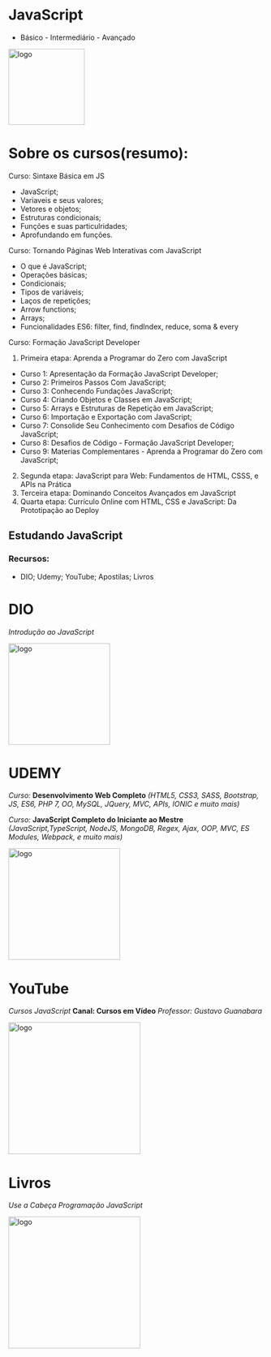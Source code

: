 # JavaScript
* Básico - Intermediário - Avançado

<img src="https://github.com/PBPaschoal/JS-Praticando/blob/main/Imagens/JS-Logo.png?raw=true" alt="logo" width="150px">

# Sobre os cursos(resumo):

Curso: Sintaxe Básica em JS
- JavaScript;
- Variaveis e seus valores;
- Vetores e objetos;
- Estruturas condicionais;
- Funções e suas particulridades;
- Aprofundando em funções.

Curso: Tornando Páginas Web Interativas com JavaScript
- O que é JavaScript;
- Operações básicas;
- Condicionais;
- Tipos de variáveis;
- Laços de repetições;
- Arrow functions;
- Arrays;
- Funcionalidades ES6: filter, find, findIndex, reduce, soma & every

Curso: Formação JavaScript Developer
1) Primeira etapa: Aprenda a Programar do Zero com JavaScript
- Curso 1: Apresentação da Formação JavaScript Developer;
- Curso 2: Primeiros Passos Com JavaScript;
- Curso 3: Conhecendo Fundações JavaScript;
- Curso 4: Criando Objetos e Classes em JavaScript;
- Curso 5: Arrays e Estruturas de Repetição em JavaScript;
- Curso 6: Importação e Exportação com JavaScript;
- Curso 7: Consolide Seu Conhecimento com Desafios de Código JavaScript;
- Curso 8: Desafios de Código - Formação JavaScript Developer;
- Curso 9: Materias Complementares - Aprenda a Programar do Zero com JavaScript;

2) Segunda etapa: JavaScript para Web: Fundamentos de HTML, CSSS, e APIs na Prática
3) Terceira etapa: Dominando Conceitos Avançados em JavaScript
4) Quarta etapa: Currículo Online com HTML, CSS e JavaScript: Da Prototipação ao Deploy


## Estudando JavaScript
### Recursos:
* DIO; Udemy; YouTube; Apostilas; Livros

# DIO
*Introdução ao JavaScript*

<img src="https://github.com/PBPaschoal/JS-Praticando/blob/main/Imagens/Dio-Logo.png?raw=true" alt="logo" width="200px">

# UDEMY
*Curso:* **Desenvolvimento Web Completo** *(HTML5, CSS3, SASS, Bootstrap, JS, ES6, PHP 7, OO, MySQL, JQuery, MVC, APIs, IONIC e muito mais)*

*Curso:* **JavaScript Completo do Iniciante ao Mestre** *(JavaScript,TypeScript, NodeJS, MongoDB, Regex, Ajax, OOP, MVC, ES Modules, Webpack, e muito mais)*

<img src="https://github.com/PBPaschoal/JS-Praticando/blob/main/Imagens/Udemy-Logo.png?raw=true" alt="logo" width="220px">

# YouTube
*Cursos JavaScript* **Canal: Cursos em Vídeo** *Professor: Gustavo Guanabara*

<img src="https://github.com/PBPaschoal/JS-Praticando/blob/main/Imagens/YouTube-Logo.png?raw=true" alt="logo" width="260px">

# Livros
*Use a Cabeça Programação JavaScript*

<img src="https://github.com/PBPaschoal/JS-Praticando/blob/main/Imagens/Livro-Use-a-Cabe%C3%A7a-JavaScrupt.png?raw=true" alt="logo" width="260px">
